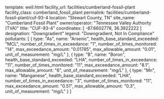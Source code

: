 template: well.html
facility_url: facilities/cumberland-fossil-plant
facility_class: cumberland_fossil_plant
permalink: facilities/cumberland-fossil-plant/cuf-93-4
location: "Stewart County, TN"
site_name: "Cumberland Fossil Plant"
owner/operator: "Tennessee Valley Authority (TVA)"
title: "CUF-93-4"
coordinates: [
  -87.6602778,
  36.3922222
]
designation: "Downgradient"
legend: "Downgradient, Not In Compliance"
pollutants: [
  {
  type: "As",
  name: "Arsenic",
  health_base_standard_exceeded: "MCL",
  number_of_times_in_exceedance: "1",
  number_of_times_monitored: "14",
  max_exceedance_amount: "0.01785",
  max_allowable_amount: "0.01",
  unit_of_measurement: "mg/L"
  },
  {
  type: "B",
  name: "Boron",
  health_base_standard_exceeded: "LHA",
  number_of_times_in_exceedance: "11",
  number_of_times_monitored: "11",
  max_exceedance_amount: "8.1",
  max_allowable_amount: "6",
  unit_of_measurement: "mg/L"
  },
  {
  type: "Mn",
  name: "Manganese",
  health_base_standard_exceeded: "LHA",
  number_of_times_in_exceedance: "3",
  number_of_times_monitored: "11",
  max_exceedance_amount: "0.51",
  max_allowable_amount: "0.3",
  unit_of_measurement: "mg/L"
  }
]
